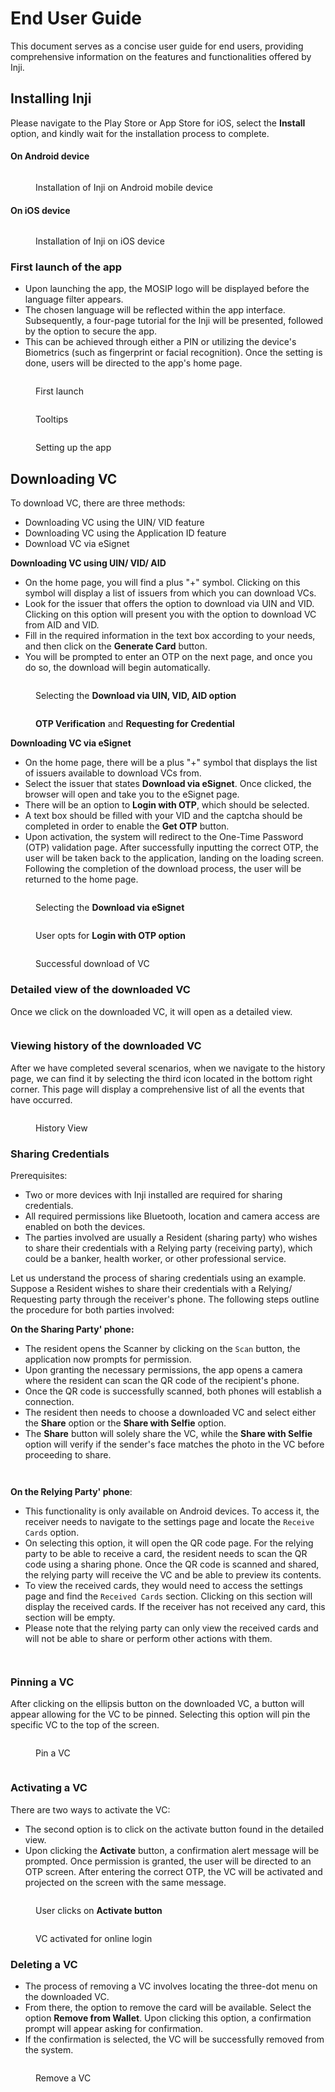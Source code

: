 # End User Guide

This document serves as a concise user guide for end users, providing comprehensive information on the features and functionalities offered by Inji.

## Installing Inji

Please navigate to the Play Store or App Store for iOS, select the **Install** option, and kindly wait for the installation process to complete.

#### On Android device

<figure><img src=".gitbook/assets/inji-install-android.png" alt=""><figcaption><p>Installation of Inji on Android mobile device</p></figcaption></figure>

#### On iOS device

<figure><img src=".gitbook/assets/inji-install-ios (1).png" alt=""><figcaption><p>Installation of Inji on iOS device</p></figcaption></figure>

### First launch of the app

* Upon launching the app, the MOSIP logo will be displayed before the language filter appears.&#x20;
* The chosen language will be reflected within the app interface. Subsequently, a four-page tutorial for the Inji will be presented, followed by the option to secure the app.
* &#x20;This can be achieved through either a PIN or utilizing the device's Biometrics (such as fingerprint or facial recognition). Once the setting is done, users will be directed to the app's home page.

<figure><img src=".gitbook/assets/first-launch-Page-1.png" alt=""><figcaption><p>First launch </p></figcaption></figure>

<figure><img src=".gitbook/assets/first-launch-Page-2.png" alt=""><figcaption><p>Tooltips </p></figcaption></figure>

<figure><img src=".gitbook/assets/first-launch-Page-3.png" alt=""><figcaption><p>Setting up the app</p></figcaption></figure>

## Downloading VC

To download VC, there are three methods:

* Downloading VC using the UIN/ VID feature
* Downloading VC using the Application ID feature
* Download VC via eSignet

**Downloading VC using UIN/ VID/ AID**

* On the home page, you will find a plus "+" symbol. Clicking on this symbol will display a list of issuers from which you can download VCs.&#x20;
* Look for the issuer that offers the option to download via UIN and VID. Clicking on this option will present you with the option to download VC from AID and VID.&#x20;
* Fill in the required information in the text box according to your needs, and then click on the **Generate Card** button.&#x20;
* You will be prompted to enter an OTP on the next page, and once you do so, the download will begin automatically.

<figure><img src=".gitbook/assets/inji-download-via-uin-Page-1.png" alt=""><figcaption><p>Selecting the <strong>Download via UIN, VID, AID option</strong></p></figcaption></figure>

<figure><img src=".gitbook/assets/inji-download-via-uin-Page-2.png" alt=""><figcaption><p><strong>OTP Verification</strong> and <strong>Requesting for Credential</strong></p></figcaption></figure>

**Downloading VC via eSignet**

* On the home page, there will be a plus "+" symbol that displays the list of issuers available to download VCs from.&#x20;
* Select the issuer that states **Download via eSignet**. Once clicked, the browser will open and take you to the eSignet page.&#x20;
* There will be an option to **Login with OTP**, which should be selected.
* A text box should be filled with your VID and the captcha should be completed in order to enable the **Get OTP** button.&#x20;
* Upon activation, the system will redirect to the One-Time Password (OTP) validation page. After successfully inputting the correct OTP, the user will be taken back to the application, landing on the loading screen. Following the completion of the download process, the user will be returned to the home page.

<figure><img src=".gitbook/assets/inji-download-via-esignet-Page-1.png" alt=""><figcaption><p>Selecting the <strong>Download via eSignet</strong></p></figcaption></figure>

<figure><img src=".gitbook/assets/inji-download-via-esignet-Page-2.png" alt=""><figcaption><p>User opts for <strong>Login with OTP option</strong></p></figcaption></figure>

<figure><img src=".gitbook/assets/inji-download-via-esignet-Page-3.png" alt=""><figcaption><p>Successful download of VC</p></figcaption></figure>

### Detailed view of the downloaded VC

Once we click on the downloaded VC, it will open as a detailed view.

<figure><img src=".gitbook/assets/detailed-vc-view.png" alt=""><figcaption></figcaption></figure>

### Viewing history of the downloaded VC

After we have completed several scenarios, when we navigate to the history page, we can find it by selecting the third icon located in the bottom right corner. This page will display a comprehensive list of all the events that have occurred.

<figure><img src=".gitbook/assets/detailed-viewVC-history.png" alt=""><figcaption><p>History View</p></figcaption></figure>

### Sharing Credentials

Prerequisites:

* Two or more devices with Inji installed are required for sharing credentials.
* All required permissions like Bluetooth, location and camera access are enabled on both the devices.
* The parties involved are usually a Resident (sharing party) who wishes to share their credentials with a Relying party (receiving party), which could be a banker, health worker, or other professional service.

Let us understand the process of sharing credentials using an example. Suppose a Resident wishes to share their credentials with a Relying/ Requesting party through the receiver's phone. The following steps outline the procedure for both parties involved:

**On the Sharing Party' phone:**

* The resident opens the Scanner by clicking on the `Scan` button, the application now prompts for permission.
* &#x20;Upon granting the necessary permissions, the app opens a camera where the resident can scan the QR code of the recipient's phone.&#x20;
* Once the QR code is successfully scanned, both phones will establish a connection.
* The resident then needs to choose a downloaded VC and select either the **Share** option or the **Share with Selfie** option.&#x20;
* The **Share** button will solely share the VC, while the **Share with Selfie** option will verify if the sender's face matches the photo in the VC before proceeding to share.

<figure><img src=".gitbook/assets/sharing-Page-1.png" alt=""><figcaption></figcaption></figure>

<figure><img src=".gitbook/assets/sharing-Page-2.png" alt=""><figcaption></figcaption></figure>

**On the Relying Party' phone**:

* This functionality is only available on Android devices. To access it, the receiver needs to navigate to the settings page and locate the `Receive Cards` option.&#x20;
* On selecting this option, it will open the QR code page. For the relying party to be able to receive a card, the resident needs to scan the QR code using a sharing phone. Once the QR code is scanned and shared, the relying party will receive the VC and be able to preview its contents.
* To view the received cards, they would need to access the settings page and find the `Received Cards` section. Clicking on this section will display the received cards. If the receiver has not received any card, this section will be empty.&#x20;
* Please note that the relying party can only view the received cards and will not be able to share or perform other actions with them.

<figure><img src=".gitbook/assets/sharing-Page-3.png" alt=""><figcaption></figcaption></figure>

<figure><img src=".gitbook/assets/sharing-Page-4.png" alt=""><figcaption></figcaption></figure>

### Pinning a VC

After clicking on the ellipsis button on the downloaded VC, a button will appear allowing for the VC to be pinned. Selecting this option will pin the specific VC to the top of the screen.

<figure><img src=".gitbook/assets/detailed-vc-view-pin.png" alt=""><figcaption><p>Pin a VC</p></figcaption></figure>

<figure><img src=".gitbook/assets/sharing-Page-4.png" alt=""><figcaption></figcaption></figure>

### Activating a VC

There are two ways to activate the VC:

* &#x20;The second option is to click on the activate button found in the detailed view.&#x20;
* Upon clicking the **Activate** button, a confirmation alert message will be prompted. Once permission is granted, the user will be directed to an OTP screen. After entering the correct OTP, the VC will be activated and projected on the screen with the same message.

<figure><img src=".gitbook/assets/activate-vc-new-Page-1.png" alt=""><figcaption><p>User clicks on <strong>Activate button</strong></p></figcaption></figure>

<figure><img src=".gitbook/assets/activate-vc-new-Page-2.png" alt=""><figcaption><p>VC activated for online login</p></figcaption></figure>

### Deleting a VC

* The process of removing a VC involves locating the three-dot menu on the downloaded VC.&#x20;
* From there, the option to remove the card will be available. Select the option **Remove from Wallet**. Upon clicking this option, a confirmation prompt will appear asking for confirmation.&#x20;
* If the confirmation is selected, the VC will be successfully removed from the system.

<figure><img src=".gitbook/assets/activate-vc-new-deleteVC.png" alt=""><figcaption><p>Remove a VC</p></figcaption></figure>

